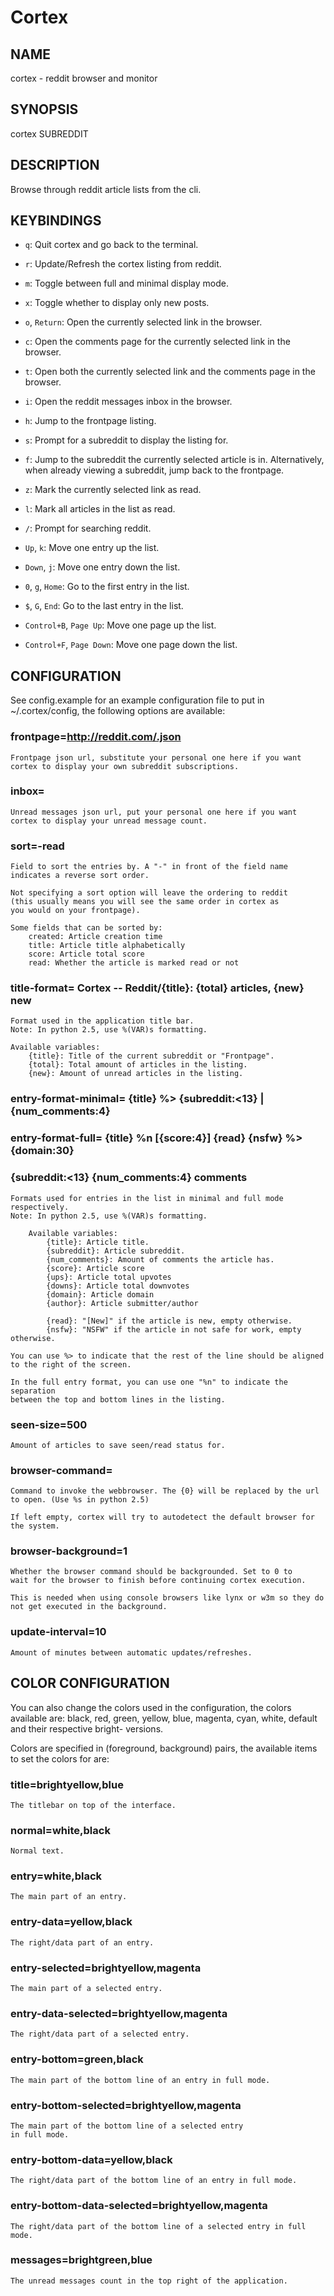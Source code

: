 # Cortex
## NAME
cortex - reddit browser and monitor

## SYNOPSIS
cortex SUBREDDIT

## DESCRIPTION
Browse through reddit article lists from the cli.

## KEYBINDINGS
* `q`:
  Quit cortex and go back to the terminal.

* `r`:
  Update/Refresh the cortex listing from reddit.

* `m`:
  Toggle between full and minimal display mode.

* `x`:
  Toggle whether to display only new posts.

* `o`, `Return`:
  Open the currently selected link in the browser.

* `c`:
  Open the comments page for the currently selected link
    in the browser.

* `t`:
  Open both the currently selected link and the comments
    page in the browser.

* `i`:
  Open the reddit messages inbox in the browser.

* `h`:
  Jump to the frontpage listing.

* `s`:
  Prompt for a subreddit to display the listing for.

* `f`:
  Jump to the subreddit the currently selected article is
  in. Alternatively, when already viewing a subreddit,
  jump back to the frontpage.

* `z`:
  Mark the currently selected link as read.

* `l`:
  Mark all articles in the list as read.

* `/`:
  Prompt for searching reddit.

* `Up`, `k`:
  Move one entry up the list.

* `Down`, `j`:
  Move one entry down the list.

* `0`, `g`, `Home`:
  Go to the first entry in the list.

* `$`, `G`, `End`:
  Go to the last entry in the list.

* `Control+B`, `Page Up`:
  Move one page up the list.

* `Control+F`, `Page Down`:
  Move one page down the list.

## CONFIGURATION
See config.example for an example configuration file to put in ~/.cortex/config,
the following options are available:

### frontpage=http://reddit.com/.json
    Frontpage json url, substitute your personal one here if you want
    cortex to display your own subreddit subscriptions.

### inbox=
    Unread messages json url, put your personal one here if you want
    cortex to display your unread message count.

### sort=-read
    Field to sort the entries by. A "-" in front of the field name
    indicates a reverse sort order.

    Not specifying a sort option will leave the ordering to reddit
    (this usually means you will see the same order in cortex as
    you would on your frontpage).

    Some fields that can be sorted by:
        created: Article creation time
        title: Article title alphabetically
        score: Article total score
        read: Whether the article is marked read or not

### title-format= Cortex -- Reddit/{title}: {total} articles, {new} new
    Format used in the application title bar.
    Note: In python 2.5, use %(VAR)s formatting.

    Available variables:
        {title}: Title of the current subreddit or "Frontpage".
        {total}: Total amount of articles in the listing.
        {new}: Amount of unread articles in the listing.

### entry-format-minimal= {title} %> {subreddit:<13} | {num_comments:4}
### entry-format-full= {title} %n  [{score:4}] {read} {nsfw} %> {domain:30}
###                   {subreddit:<13}   {num_comments:4} comments
    Formats used for entries in the list in minimal and full mode 
    respectively.
    Note: In python 2.5, use %(VAR)s formatting.

        Available variables:
            {title}: Article title.
            {subreddit}: Article subreddit.
            {num_comments}: Amount of comments the article has.
            {score}: Article score
            {ups}: Article total upvotes
            {downs}: Article total downvotes
            {domain}: Article domain
            {author}: Article submitter/author

            {read}: "[New]" if the article is new, empty otherwise.
            {nsfw}: "NSFW" if the article in not safe for work, empty otherwise.

    You can use %> to indicate that the rest of the line should be aligned
    to the right of the screen.

    In the full entry format, you can use one "%n" to indicate the separation
    between the top and bottom lines in the listing.

### seen-size=500
    Amount of articles to save seen/read status for.

### browser-command=
    Command to invoke the webbrowser. The {0} will be replaced by the url
    to open. (Use %s in python 2.5)

    If left empty, cortex will try to autodetect the default browser for
    the system.

### browser-background=1
    Whether the browser command should be backgrounded. Set to 0 to
    wait for the browser to finish before continuing cortex execution.

    This is needed when using console browsers like lynx or w3m so they do
    not get executed in the background.

### update-interval=10
    Amount of minutes between automatic updates/refreshes.

## COLOR CONFIGURATION
You can also change the colors used in the configuration, the colors
available are: black, red, green, yellow, blue, magenta, cyan, white, default
and their respective bright- versions.

Colors are specified in (foreground, background) pairs, the available
items to set the colors for are:

### title=brightyellow,blue
    The titlebar on top of the interface.

### normal=white,black
    Normal text.

### entry=white,black
    The main part of an entry.

### entry-data=yellow,black
    The right/data part of an entry.

### entry-selected=brightyellow,magenta
    The main part of a selected entry.

### entry-data-selected=brightyellow,magenta
    The right/data part of a selected entry.

### entry-bottom=green,black
    The main part of the bottom line of an entry in full mode.

### entry-bottom-selected=brightyellow,magenta
    The main part of the bottom line of a selected entry
    in full mode.

### entry-bottom-data=yellow,black
    The right/data part of the bottom line of an entry in full mode.

### entry-bottom-data-selected=brightyellow,magenta
    The right/data part of the bottom line of a selected entry in full 
    mode.

### messages=brightgreen,blue
    The unread messages count in the top right of the application.

